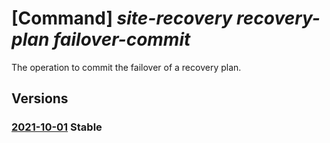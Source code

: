 # [Command] _site-recovery recovery-plan failover-commit_

The operation to commit the failover of a recovery plan.

## Versions

### [2021-10-01](/Resources/mgmt-plane/L3N1YnNjcmlwdGlvbnMve30vcmVzb3VyY2Vncm91cHMve30vcHJvdmlkZXJzL21pY3Jvc29mdC5yZWNvdmVyeXNlcnZpY2VzL3ZhdWx0cy97fS9yZXBsaWNhdGlvbnJlY292ZXJ5cGxhbnMve30vZmFpbG92ZXJjb21taXQ=/2021-10-01.xml) **Stable**

<!-- mgmt-plane /subscriptions/{}/resourcegroups/{}/providers/microsoft.recoveryservices/vaults/{}/replicationrecoveryplans/{}/failovercommit 2021-10-01 -->
